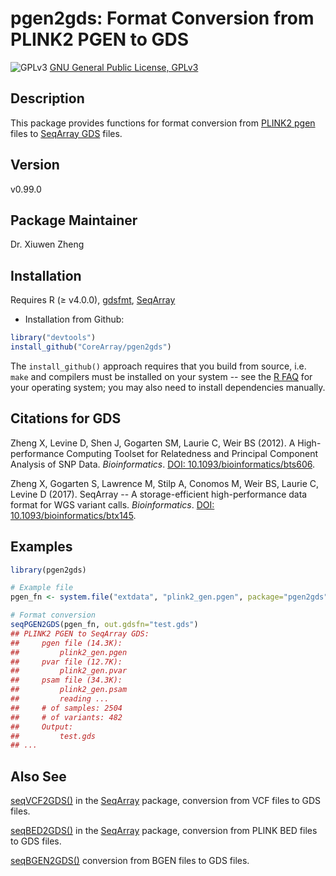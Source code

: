 pgen2gds: Format Conversion from PLINK2 PGEN to GDS
===

![GPLv3](http://www.gnu.org/graphics/gplv3-88x31.png)
[GNU General Public License, GPLv3](http://www.gnu.org/copyleft/gpl.html)


## Description

This package provides functions for format conversion from [PLINK2 pgen](https://www.cog-genomics.org/plink/2.0) files to [SeqArray GDS](https://www.bioconductor.org/packages/SeqArray) files.


## Version

v0.99.0


## Package Maintainer

Dr. Xiuwen Zheng


## Installation

Requires R (≥ v4.0.0), [gdsfmt](http://www.bioconductor.org/packages/gdsfmt), [SeqArray](http://www.bioconductor.org/packages/SeqArray)

* Installation from Github:
```R
library("devtools")
install_github("CoreArray/pgen2gds")
```
The `install_github()` approach requires that you build from source, i.e. `make` and compilers must be installed on your system -- see the [R FAQ](http://cran.r-project.org/faqs.html) for your operating system; you may also need to install dependencies manually.


## Citations for GDS

Zheng X, Levine D, Shen J, Gogarten SM, Laurie C, Weir BS (2012). A High-performance Computing Toolset for Relatedness and Principal Component Analysis of SNP Data. *Bioinformatics*. [DOI: 10.1093/bioinformatics/bts606](http://dx.doi.org/10.1093/bioinformatics/bts606).

Zheng X, Gogarten S, Lawrence M, Stilp A, Conomos M, Weir BS, Laurie C, Levine D (2017). SeqArray -- A storage-efficient high-performance data format for WGS variant calls. *Bioinformatics*. [DOI: 10.1093/bioinformatics/btx145](http://dx.doi.org/10.1093/bioinformatics/btx145).


## Examples

```R
library(pgen2gds)

# Example file
pgen_fn <- system.file("extdata", "plink2_gen.pgen", package="pgen2gds")

# Format conversion
seqPGEN2GDS(pgen_fn, out.gdsfn="test.gds")
## PLINK2 PGEN to SeqArray GDS:
##     pgen file (14.3K):
##         plink2_gen.pgen
##     pvar file (12.7K):
##         plink2_gen.pvar
##     psam file (34.3K):
##         plink2_gen.psam
##         reading ...
##     # of samples: 2504
##     # of variants: 482
##     Output:
##         test.gds
## ...
```


## Also See

[seqVCF2GDS()](https://rdrr.io/bioc/SeqArray/man/seqVCF2GDS.html) in the [SeqArray](https://bioconductor.org/packages/SeqArray) package, conversion from VCF files to GDS files.

[seqBED2GDS()](https://rdrr.io/bioc/SeqArray/man/seqBED2GDS.html) in the [SeqArray](https://bioconductor.org/packages/SeqArray) package, conversion from PLINK BED files to GDS files.

[seqBGEN2GDS()](https://github.com/CoreArray/gds2bgen) conversion from BGEN files to GDS files.
